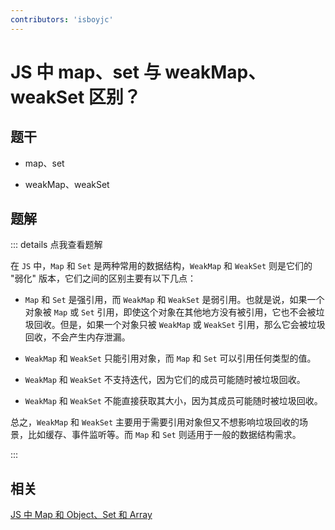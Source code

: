 ```yaml
---
contributors: 'isboyjc'
---
```


# JS 中 map、set 与 weakMap、weakSet 区别？

## 题干

- map、set

- weakMap、weakSet

## 题解

::: details 点我查看题解

在 `JS` 中，`Map` 和 `Set` 是两种常用的数据结构，`WeakMap` 和 `WeakSet` 则是它们的 "弱化" 版本，它们之间的区别主要有以下几点：

- `Map` 和 `Set` 是强引用，而 `WeakMap` 和 `WeakSet` 是弱引用。也就是说，如果一个对象被 `Map` 或 `Set` 引用，即使这个对象在其他地方没有被引用，它也不会被垃圾回收。但是，如果一个对象只被 `WeakMap` 或 `WeakSet` 引用，那么它会被垃圾回收，不会产生内存泄漏。

- `WeakMap` 和 `WeakSet` 只能引用对象，而 `Map` 和 `Set` 可以引用任何类型的值。

- `WeakMap` 和 `WeakSet` 不支持迭代，因为它们的成员可能随时被垃圾回收。

- `WeakMap` 和 `WeakSet` 不能直接获取其大小，因为其成员可能随时被垃圾回收。

总之，`WeakMap` 和 `WeakSet` 主要用于需要引用对象但又不想影响垃圾回收的场景，比如缓存、事件监听等。而 `Map` 和 `Set` 则适用于一般的数据结构需求。

:::


## 相关

[JS 中 Map 和 Object、Set 和 Array](../020datatype/020140_map_set.md)